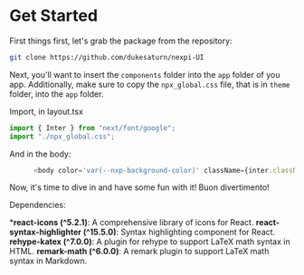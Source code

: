 # Get Started

First things first, let's grab the package from the repository:

```bash
git clone https://github.com/dukesaturn/nexpi-UI
```

Next, you'll want to insert the `components` folder into the `app` folder of you app. Additionally, make sure to copy the `npx_global.css` file, that is in `theme` folder, into the `app` folder.

Import, in layout.tsx

```javascript
import { Inter } from "next/font/google";
import "./npx_global.css";
```

And in the body:

```javascript 
      <body color='var(--nxp-background-color)' className={inter.className}>
```


Now, it's time to dive in and have some fun with it!
Buon divertimento! 

Dependencies:

  ***react-icons (^5.2.1)**: A comprehensive library of icons for React.
  **react-syntax-highlighter (^15.5.0)**: Syntax highlighting component for React.
  **rehype-katex (^7.0.0)**: A plugin for rehype to support LaTeX math syntax in HTML.
  **remark-math (^6.0.0)**: A remark plugin to support LaTeX math syntax in Markdown.

